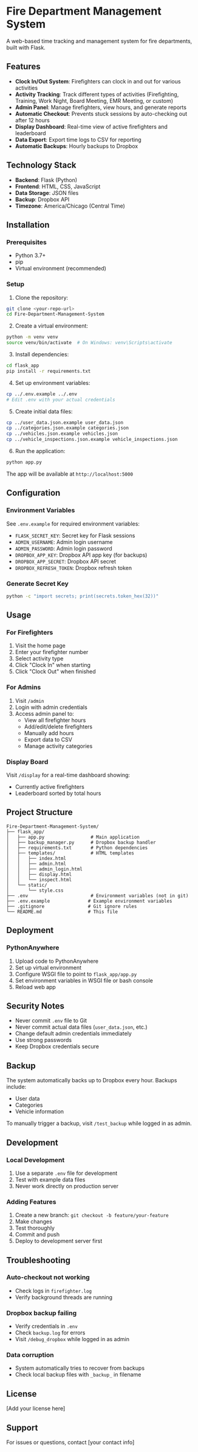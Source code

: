# Fire Department Management System

A web-based time tracking and management system for fire departments, built with Flask.

## Features

- **Clock In/Out System**: Firefighters can clock in and out for various activities
- **Activity Tracking**: Track different types of activities (Firefighting, Training, Work Night, Board Meeting, EMR Meeting, or custom)
- **Admin Panel**: Manage firefighters, view hours, and generate reports
- **Automatic Checkout**: Prevents stuck sessions by auto-checking out after 12 hours
- **Display Dashboard**: Real-time view of active firefighters and leaderboard
- **Data Export**: Export time logs to CSV for reporting
- **Automatic Backups**: Hourly backups to Dropbox

## Technology Stack

- **Backend**: Flask (Python)
- **Frontend**: HTML, CSS, JavaScript
- **Data Storage**: JSON files
- **Backup**: Dropbox API
- **Timezone**: America/Chicago (Central Time)

## Installation

### Prerequisites

- Python 3.7+
- pip
- Virtual environment (recommended)

### Setup

1. Clone the repository:
```bash
git clone <your-repo-url>
cd Fire-Department-Management-System
```

2. Create a virtual environment:
```bash
python -m venv venv
source venv/bin/activate  # On Windows: venv\Scripts\activate
```

3. Install dependencies:
```bash
cd flask_app
pip install -r requirements.txt
```

4. Set up environment variables:
```bash
cp ../.env.example ../.env
# Edit .env with your actual credentials
```

5. Create initial data files:
```bash
cp ../user_data.json.example user_data.json
cp ../categories.json.example categories.json
cp ../vehicles.json.example vehicles.json
cp ../vehicle_inspections.json.example vehicle_inspections.json
```

6. Run the application:
```bash
python app.py
```

The app will be available at `http://localhost:5000`

## Configuration

### Environment Variables

See `.env.example` for required environment variables:

- `FLASK_SECRET_KEY`: Secret key for Flask sessions
- `ADMIN_USERNAME`: Admin login username
- `ADMIN_PASSWORD`: Admin login password
- `DROPBOX_APP_KEY`: Dropbox API app key (for backups)
- `DROPBOX_APP_SECRET`: Dropbox API secret
- `DROPBOX_REFRESH_TOKEN`: Dropbox refresh token

### Generate Secret Key

```bash
python -c "import secrets; print(secrets.token_hex(32))"
```

## Usage

### For Firefighters

1. Visit the home page
2. Enter your firefighter number
3. Select activity type
4. Click "Clock In" when starting
5. Click "Clock Out" when finished

### For Admins

1. Visit `/admin`
2. Login with admin credentials
3. Access admin panel to:
   - View all firefighter hours
   - Add/edit/delete firefighters
   - Manually add hours
   - Export data to CSV
   - Manage activity categories

### Display Board

Visit `/display` for a real-time dashboard showing:
- Currently active firefighters
- Leaderboard sorted by total hours

## Project Structure

```
Fire-Department-Management-System/
├── flask_app/
│   ├── app.py                 # Main application
│   ├── backup_manager.py      # Dropbox backup handler
│   ├── requirements.txt       # Python dependencies
│   ├── templates/             # HTML templates
│   │   ├── index.html
│   │   ├── admin.html
│   │   ├── admin_login.html
│   │   ├── display.html
│   │   └── inspect.html
│   └── static/
│       └── style.css
├── .env                       # Environment variables (not in git)
├── .env.example              # Example environment variables
├── .gitignore                # Git ignore rules
└── README.md                 # This file
```

## Deployment

### PythonAnywhere

1. Upload code to PythonAnywhere
2. Set up virtual environment
3. Configure WSGI file to point to `flask_app/app.py`
4. Set environment variables in WSGI file or bash console
5. Reload web app

## Security Notes

- Never commit `.env` file to Git
- Never commit actual data files (`user_data.json`, etc.)
- Change default admin credentials immediately
- Use strong passwords
- Keep Dropbox credentials secure

## Backup

The system automatically backs up to Dropbox every hour. Backups include:
- User data
- Categories
- Vehicle information

To manually trigger a backup, visit `/test_backup` while logged in as admin.

## Development

### Local Development

1. Use a separate `.env` file for development
2. Test with example data files
3. Never work directly on production server

### Adding Features

1. Create a new branch: `git checkout -b feature/your-feature`
2. Make changes
3. Test thoroughly
4. Commit and push
5. Deploy to development server first

## Troubleshooting

### Auto-checkout not working
- Check logs in `firefighter.log`
- Verify background threads are running

### Dropbox backup failing
- Verify credentials in `.env`
- Check `backup.log` for errors
- Visit `/debug_dropbox` while logged in as admin

### Data corruption
- System automatically tries to recover from backups
- Check local backup files with `_backup_` in filename

## License

[Add your license here]

## Support

For issues or questions, contact [your contact info]
